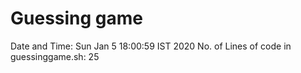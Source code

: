 # Guessing game
Date and Time:
Sun Jan  5 18:00:59 IST 2020
No. of Lines of code in guessinggame.sh:
25
